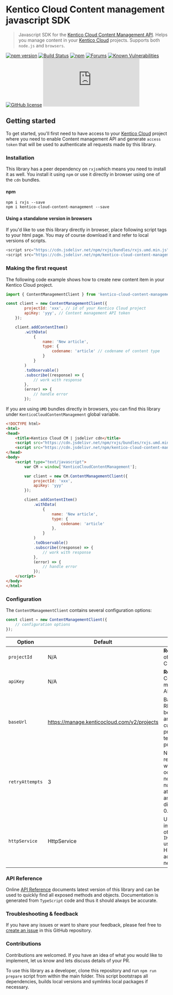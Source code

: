 # Kentico Cloud Content management javascript SDK

> Javascript SDK for the [Kentico Cloud Content Management API](https://developer.kenticocloud.com/v1/reference#content-management-api-v2). Helps you manage content in your [Kentico Cloud](https://kenticocloud.com/) projects. Supports both `node.js` and `browsers`.

[![npm version](https://badge.fury.io/js/kentico-cloud-content-management.svg)](https://www.npmjs.com/package/kentico-cloud-content-management)
[![Build Status](https://api.travis-ci.org/Kentico/kentico-cloud-js.svg?branch=master)](https://travis-ci.org/Kentico/kentico-cloud-js)
[![npm](https://img.shields.io/npm/dt/kentico-cloud-content-management.svg)](https://www.npmjs.com/package/kentico-cloud-delivery)
[![Forums](https://img.shields.io/badge/chat-on%20forums-orange.svg)](https://forums.kenticocloud.com)
[![Known Vulnerabilities](https://snyk.io/test/github/Kentico/kentico-cloud-js/badge.svg)](https://snyk.io/test/github/kentico/kentico-cloud-js)
[![GitHub license](https://img.shields.io/github/license/Kentico/kentico-cloud-js.svg)](https://github.com/Kentico/kentico-cloud-js)
![Gzip bundle](http://img.badgesize.io/https://unpkg.com/kentico-cloud-content-management@latest/_bundles/kentico-cloud-cm-sdk.umd.min.js?compression=gzip)

## Getting started

To get started, you'll first need to have access to your [Kentico Cloud](https://kenticocloud.com/) project where you need to enable Content management API and generate `access token` that will be used to authenticate all requests made by this library.

### Installation

This library has a peer dependency on `rxjs`which means you need to install it as well. You install it using `npm` or use it directly in browser using one of the `cdn` bundles. 

#### npm

```
npm i rxjs --save
npm i kentico-cloud-content-management --save
```

#### Using a standalone version in browsers

If you'd like to use this library directly in browser, place following script tags to your html page. You may of course download it and refer to local versions of scripts.

```javascript
<script src="https://cdn.jsdelivr.net/npm/rxjs/bundles/rxjs.umd.min.js"></script>
<script src="https://cdn.jsdelivr.net/npm/kentico-cloud-content-management/_bundles/kentico-cloud-cm-sdk.umd.min.js"></script>
```

### Making the first request

The following code example shows how to create new content item in your Kentico Cloud project.

```javascript
import { ContentManagementClient } from 'kentico-cloud-content-management';

const client = new ContentManagementClient({
        projectId: 'xxx', // id of your Kentico Cloud project
        apiKey: 'yyy', // Content management API token
    });

    client.addContentItem()
        .withData(
            {
                name: 'New article',
                type: {
                    codename: 'article' // codename of content type
                }
            }
        )
        .toObservable()
        .subscribe((response) => {
            // work with response
        },
        (error) => {
            // handle error
        });
```

If you are using `UMD` bundles directly in browsers, you can find this library under `KenticoCloudContentManagement` global variable. 

```html
<!DOCTYPE html>
<html>
<head>
	<title>Kentico Cloud CM | jsdelivr cdn</title>
    <script src="https://cdn.jsdelivr.net/npm/rxjs/bundles/rxjs.umd.min.js"></script>
    <script src="https://cdn.jsdelivr.net/npm/kentico-cloud-content-management/_bundles/kentico-cloud-cm-sdk.umd.min.js"></script>
</head>
<body>
    <script type="text/javascript">
        var CM = window['KenticoCloudContentManagement'];

		var client = new CM.ContentManagementClient({
			projectId: 'xxx',
			apiKey: 'yyy'
		});

		client.addContentItem()
            .withData(
                {
                    name: 'New article',
                    type: {
                        codename: 'article'
                    },
                }
            )
            .toObservable()
            .subscribe((response) => {
                // work with response
            },
            (error) => {
                // handle error
            });
	</script>
</body>
</html>
```

### Configuration

The `ContentManagementClient` contains several configuration options:

```javascript
const client = new ContentManagementClient({
    // configuration options
});
```

| Option  | Default | Description |
| ------------- | ------------- | ------------- |
| `projectId` | N/A | **Required** - Id of your Kentico Cloud project  |
| `apiKey` | N/A  | **Required** - Content management API Token  |
| `baseUrl` | https://manage.kenticocloud.com/v2/projects  | Base URL of REST api. Can be useful if you are using custom profixes or for testing purposes  |
| `retryAttempts` | 3 |  Number of retry attempts when error occures. When not set, default number of attempts (3) are used. To disable set to 0. |
| `httpService` | HttpService  | Used to inject implementation of `IHttpService` used to make HTTP request across network  |

### API Reference

Online [API Reference](https://kentico.github.io/kentico-cloud-js/content-management) documents latest version of this library and can be used to quickly find all exposed methods and objects. Documentation is generated from `TypeScript` code and thus it should always be accurate.

### Troubleshooting & feedback

If you have any issues or want to share your feedback, please feel free to [create an issue](https://github.com/Kentico/kentico-cloud-js/issues/new/choose) in this GitHub repository.

### Contributions

Contributions are welcomed. If you have an idea of what you would like to implement, let us know and lets discuss details of your PR.

To use this library as a developer, clone this repository and run `npm run prepare` script from within the main folder. This script bootstraps all dependencies, builds local versions and symlinks local packages if necessary.
